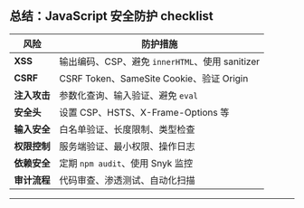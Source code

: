 ## 总结：JavaScript 安全防护 checklist

| 风险 | 防护措施 |
|------|----------|
| **XSS** | 输出编码、CSP、避免 `innerHTML`、使用 sanitizer |
| **CSRF** | CSRF Token、SameSite Cookie、验证 Origin |
| **注入攻击** | 参数化查询、输入验证、避免 `eval` |
| **安全头** | 设置 CSP、HSTS、X-Frame-Options 等 |
| **输入安全** | 白名单验证、长度限制、类型检查 |
| **权限控制** | 服务端验证、最小权限、操作日志 |
| **依赖安全** | 定期 `npm audit`、使用 Snyk 监控 |
| **审计流程** | 代码审查、渗透测试、自动化扫描 |

---